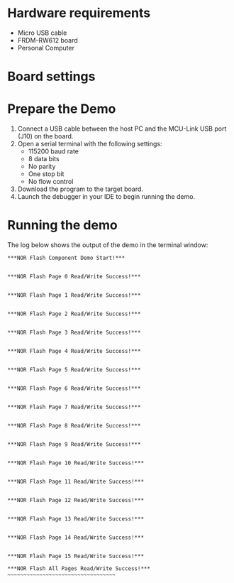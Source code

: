 Hardware requirements
=====================
- Micro USB cable
- FRDM-RW612 board
- Personal Computer

Board settings
============

Prepare the Demo
===============
1.  Connect a USB cable between the host PC and the MCU-Link USB port (J10) on the board. 
2.  Open a serial terminal with the following settings:
    - 115200 baud rate
    - 8 data bits
    - No parity
    - One stop bit
    - No flow control
3.  Download the program to the target board.
4.  Launch the debugger in your IDE to begin running the demo.

Running the demo
================   
The log below shows the output of the demo in the terminal window:
~~~~~~~~~~~~~~~~~~~~~~~~~~~~~~~~~~~
***NOR Flash Component Demo Start!***


***NOR Flash Page 0 Read/Write Success!***


***NOR Flash Page 1 Read/Write Success!***


***NOR Flash Page 2 Read/Write Success!***


***NOR Flash Page 3 Read/Write Success!***


***NOR Flash Page 4 Read/Write Success!***


***NOR Flash Page 5 Read/Write Success!***


***NOR Flash Page 6 Read/Write Success!***


***NOR Flash Page 7 Read/Write Success!***


***NOR Flash Page 8 Read/Write Success!***


***NOR Flash Page 9 Read/Write Success!***


***NOR Flash Page 10 Read/Write Success!***


***NOR Flash Page 11 Read/Write Success!***


***NOR Flash Page 12 Read/Write Success!***


***NOR Flash Page 13 Read/Write Success!***


***NOR Flash Page 14 Read/Write Success!***


***NOR Flash Page 15 Read/Write Success!***

***NOR Flash All Pages Read/Write Success!***
~~~~~~~~~~~~~~~~~~~~~~~~~~~~~~~~~~
